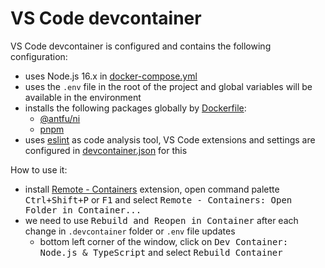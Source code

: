 # VS Code devcontainer

VS Code devcontainer is configured and contains the following configuration:

  - uses Node.js 16.x in [docker-compose.yml]
  - uses the `.env` file in the root of the project and global variables will be available in the environment
  - installs the following packages globally by [Dockerfile]:
      - [@antfu/ni]
      - [pnpm]
  - uses [eslint] as code analysis tool, VS Code extensions and settings are configured in [devcontainer.json] for this

How to use it:

  - install [Remote - Containers] extension, open command palette <kbd>Ctrl+Shift+P</kbd> or <kbd>F1</kbd> and select <kbd>Remote - Containers: Open Folder in Container...</kbd>
  - we need to use <kbd>Rebuild and Reopen in Container</kbd> after each change in `.devcontainer` folder or `.env` file updates
    - bottom left corner of the window, click on <kbd>Dev Container: Node.js & TypeScript</kbd> and select <kbd>Rebuild Container</kbd>

[@antfu/ni]: https://github.com/antfu/ni
[devcontainer.json]: ./devcontainer.json
[docker-compose.yml]: ./docker-compose.yml
[Dockerfile]: ./Dockerfile
[eslint]: https://eslint.org/
[pnpm]: https://pnpm.io/
[Remote - Containers]: https://marketplace.visualstudio.com/items?itemName=ms-vscode-remote.remote-containers
